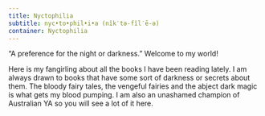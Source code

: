 ```yaml
---
title: Nyctophilia
subtitle: nyc•to•phil•i•a (nĭk′tə-fĭl′ē-ə)
container: Nyctophilia
---
```


“A preference for the night or darkness.” Welcome to my world!

Here is my fangirling about all the books I have been reading lately. I am always drawn to books that have some sort of darkness or secrets about them. The bloody fairy tales, the vengeful fairies and the abject dark magic is what gets my blood pumping. I am also an unashamed champion of Australian YA so you will see a lot of it here.

